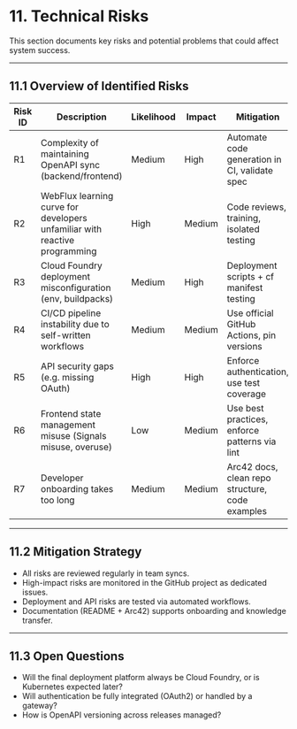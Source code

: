 # 11. Technical Risks

This section documents key risks and potential problems that could affect system success.

---

## 11.1 Overview of Identified Risks

| Risk ID | Description | Likelihood | Impact | Mitigation |
|--------|-------------|------------|--------|------------|
| R1 | Complexity of maintaining OpenAPI sync (backend/frontend) | Medium | High | Automate code generation in CI, validate spec |
| R2 | WebFlux learning curve for developers unfamiliar with reactive programming | High | Medium | Code reviews, training, isolated testing |
| R3 | Cloud Foundry deployment misconfiguration (env, buildpacks) | Medium | High | Deployment scripts + cf manifest testing |
| R4 | CI/CD pipeline instability due to self-written workflows | Medium | Medium | Use official GitHub Actions, pin versions |
| R5 | API security gaps (e.g. missing OAuth) | High | High | Enforce authentication, use test coverage |
| R6 | Frontend state management misuse (Signals misuse, overuse) | Low | Medium | Use best practices, enforce patterns via lint |
| R7 | Developer onboarding takes too long | Medium | Medium | Arc42 docs, clean repo structure, code examples |

---

## 11.2 Mitigation Strategy

- All risks are reviewed regularly in team syncs.
- High-impact risks are monitored in the GitHub project as dedicated issues.
- Deployment and API risks are tested via automated workflows.
- Documentation (README + Arc42) supports onboarding and knowledge transfer.

---

## 11.3 Open Questions

- Will the final deployment platform always be Cloud Foundry, or is Kubernetes expected later?
- Will authentication be fully integrated (OAuth2) or handled by a gateway?
- How is OpenAPI versioning across releases managed?
